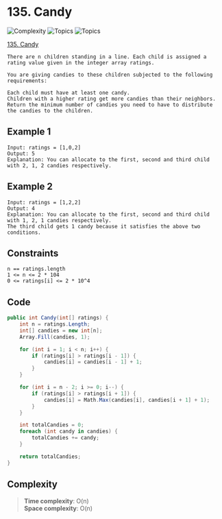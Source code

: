 # 135. Candy

![Complexity](https://img.shields.io/badge/easy-green)
![Topics](https://img.shields.io/badge/AAA-blue)
![Topics](https://img.shields.io/badge/BBB-blue)

[135. Candy](https://leetcode.com/problems/candy/description/?envType=daily-question&envId=2025-06-02)

```
There are n children standing in a line. Each child is assigned a rating value given in the integer array ratings.

You are giving candies to these children subjected to the following requirements:

Each child must have at least one candy.
Children with a higher rating get more candies than their neighbors.
Return the minimum number of candies you need to have to distribute the candies to the children.
```

## Example 1

```
Input: ratings = [1,0,2]
Output: 5
Explanation: You can allocate to the first, second and third child with 2, 1, 2 candies respectively.
```

## Example 2

```
Input: ratings = [1,2,2]
Output: 4
Explanation: You can allocate to the first, second and third child with 1, 2, 1 candies respectively.
The third child gets 1 candy because it satisfies the above two conditions.
```

## Constraints

```
n == ratings.length
1 <= n <= 2 * 104
0 <= ratings[i] <= 2 * 10^4
```

## Code

```csharp
public int Candy(int[] ratings) {
    int n = ratings.Length;
    int[] candies = new int[n];
    Array.Fill(candies, 1);

    for (int i = 1; i < n; i++) {
        if (ratings[i] > ratings[i - 1]) {
            candies[i] = candies[i - 1] + 1;
        }
    }

    for (int i = n - 2; i >= 0; i--) {
        if (ratings[i] > ratings[i + 1]) {
            candies[i] = Math.Max(candies[i], candies[i + 1] + 1);
        }
    }

    int totalCandies = 0;
    foreach (int candy in candies) {
        totalCandies += candy;
    }

    return totalCandies;
}
```

## Complexity

> **Time complexity**: O(n)  
> **Space complexity**: O(n)